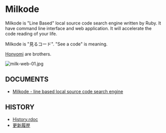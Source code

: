 # Milkode

Milkode is "Line Based" local source code search engine written by Ruby. It have command line interface and web application. It will accelerate the code reading of your life.

Milkode is "見るコード". "See a code" is meaning.

[Honyomi](https://github.com/ongaeshi/honyomi) are brothers.

![milk-web-01.jpg](http://milkode.ongaeshi.me/images/milk-web-01.jpg)

## DOCUMENTS

* [Milkode - line based local source code search engine](http://milkode.ongaeshi.me/)

## HISTORY

* [History.rdoc](https://github.com/ongaeshi/milkode/blob/master/HISTORY.rdoc)
* [更新履歴](https://github.com/ongaeshi/milkode/blob/master/HISTORY.ja.rdoc)

